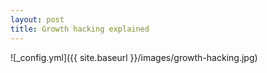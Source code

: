 ```yaml
---
layout: post
title: Growth hacking explained
---
```


![_config.yml]({{ site.baseurl }}/images/growth-hacking.jpg)
